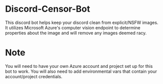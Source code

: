 # Discord-Censor-Bot
This discord bot helps keep your discord clean from explicit/NSFW images. It utilizes Microsoft Azure's computer vision endpoint to determine properties about the image and will remove any images deemed racy.

# Note
You will need to have your own Azure account and project set up for this bot to work. You will also need to add environmental vars that contain your account/project credentials.
